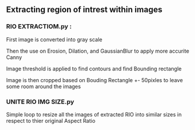 



## Extracting region of intrest within images

### RIO EXTRACTIOM.py :

First image is converted into gray scale

Then the use on Erosion, Dilation, and GaussianBlur to apply more accurite Canny

Image threshold is applied to find contours and find Bounding rectangle

Image is then cropped based on Bouding Rectangle +- 50pixles to leave some room around the images





### UNITE RIO IMG SIZE.py
Simple loop to resize all the images of extracted RIO into similar sizes in respect to thier original Aspect Ratio 



